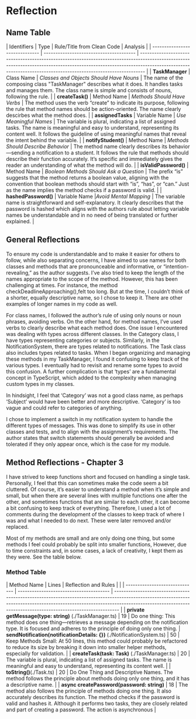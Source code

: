 # Reflection

## Name Table

| Identifiers    | Type                | Rule/Title from Clean Code              | Analysis                                                                                                                                                                                                                                     |
| ------------------------------ | --------------------------------------- | -------------------------------------------------------------------------------------------------------------------------------------------------------------------------------------------------------------------------------------------- |
| **TaskManager**                | Class Name | _Classes and Objects Should Have Nouns_ | The name of the composing class "TaskManager" describes what it does. It handles tasks and manages them. The class name is simple and consists of nouns, following the rule. |
| **createTask()**               | Method Name | _Methods Should Have Verbs_             | The method uses the verb “create” to indicate its purpose, following the rule that method names should be action-oriented. The name clearly descirbes what the method does.                                                                                     |
| **assignedTasks**              | Variable Name | _Use Meaningful Names_                  | The variable is plural, indicating a list of assigned tasks. The name is meaningful and easy to understand, representing its content well. It follows the guideline of using meaningful names that reveal the intent behind the variable.                                                                                                  |
| **notifyStudent()**            | Method Name | _Methods Should Describe Behavior_      | The method name clearly describes its behavior—sending a notification to a student. It follows the rule that methods should describe their function accurately. It’s specific and immediately gives the reader an understanding of what the method will do.                                                                             |
| **isValidPassword()** | Method Name | _Boolean Methods Should Ask a Question_ | The prefix “is” suggests that the method returns a boolean value, aligning with the convention that boolean methods should start with “is”, “has”, or “can.” Just as the name implies the method checks if a password is valid.                                                      |
| **hashedPassword()** | Variable Name |_Avoid Mental Mapping_ | The variable name is straightforward and self-explanatory. It clearly describes that the password is hashed which aligns with the authors rule about letting variable names be understandable and in no need of being translated or further explained.                                                                         |

## General Reflections

To ensure my code is understandable and to make it easier for others to follow, while also separating concerns, I have aimed to use names for both classes and methods that are pronounceable and informative, or “intention-revealing,” as the author suggests. I’ve also tried to keep the length of the names appropriate to the scope of the method. However, this has been challenging at times. For instance, the method checkDeadlineApproaching(),felt too long. But at the time, I couldn’t think of a shorter, equally descriptive name, so I chose to keep it. There are other examples of longer names in my code as well.

For class names, I followed the author’s rule of using only nouns or noun phrases, avoiding verbs. On the other hand, for method names, I’ve used verbs to clearly describe what each method does. One issue I encountered was dealing with types across different classes. In the Category class, I have types representing categories or subjects. Similarly, in the NotificationSystem, there are types related to notifications. The Task class also includes types related to tasks. When I began organizing and managing these methods in my TaskManager, I found it confusing to keep track of the various types. I eventually had to revisit and rename some types to avoid this confusion. A further complication is that ‘types’ are a fundamental concept in TypeScript, which added to the complexity when managing custom types in my classes.

In hindsight, I feel that ‘Category’ was not a good class name, as perhaps ‘Subject’ would have been better and more descriptive. ‘Category’ is too vague and could refer to categories of anything.

I chose to implement a switch in my notification system to handle the different types of messages. This was done to simplify its use in other classes and tests, and to align with the assignment’s requirements. The author states that switch statements should generally be avoided and tolerated if they only appear once, which is the case for my module.

## Method Reflections - Chapter 3

I have strived to keep functions short and focused on handling a single task. Personally, I feel that this can sometimes make the code seem a bit cluttered. Of course, it’s easier to understand a method when it’s simple and small, but when there are several lines with multiple functions one after the other, and sometimes functions that are similar to each other, it can become a bit confusing to keep track of everything. Therefore, I used a lot of comments during the development of the classes to keep track of where I was and what I needed to do next. These were later removed and/or replaced.

Most of my methods are small and are only doing one thing, but some methods I feel could probably be split into smaller functions, However, due to time constraints and, in some cases, a lack of creativity, I kept them as they were. See the table below.

### Method Table

| Method Name                 | Lines | Reflection and Rules            |                                                                                                                                                                                                                                      |
| ------------------------------ | --------------------------------------- | -------------------------------------------------------------------------------------------------------------------------------------------------------------------------------------------------------------------------------------------- |
| **private getMessage(type: string)** (./TaskManager.ts)               | 19 | Do one thing: This method does one thing—retrieves a message depending on the notification type. It is focused and adheres to the principle of doing only one thing.
| **sendNotification(notificationDetails: {})**  (./NotificationSystem.ts)              | 50 | Keep Methods Small: At 50 lines, this method could probably be refactored to reduce its size by breaking it down into smaller helper methods, especially for validation.                       |
| **createTask(task: Task)** (./TaskManager.ts)              | 20 | The variable is plural, indicating a list of assigned tasks. The name is meaningful and easy to understand, representing its content well.                                                                                                   |
| **toString()**(./Task.ts)            | 20     | Do One Thing and Descriptive Names. The method follows the principle about methods doing only one thing, and it has a descriptive name.                                                       |
| **async createPassword(password: string)** | 18 | The method also follows the principle of methods doing one thing. It also accurately describes its function. The method checks if the password is valid and hashes it. Although it performs two tasks, they are closely related and part of creating a password. The action is asynchronous                          |
